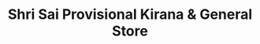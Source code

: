 ---
title: "Shri Sai Provisional Kirana & General Store"
url: /nagpur/shri-sai-provisional-kirana-und-general-store/
shop: Dorfladen
---